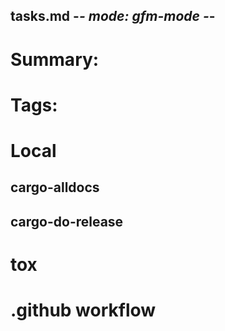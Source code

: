 ## tasks.md -*- mode: gfm-mode -*-
# Summary:
#
# Tags:
#

# Local

## cargo-alldocs

## cargo-do-release

# tox

# .github workflow

